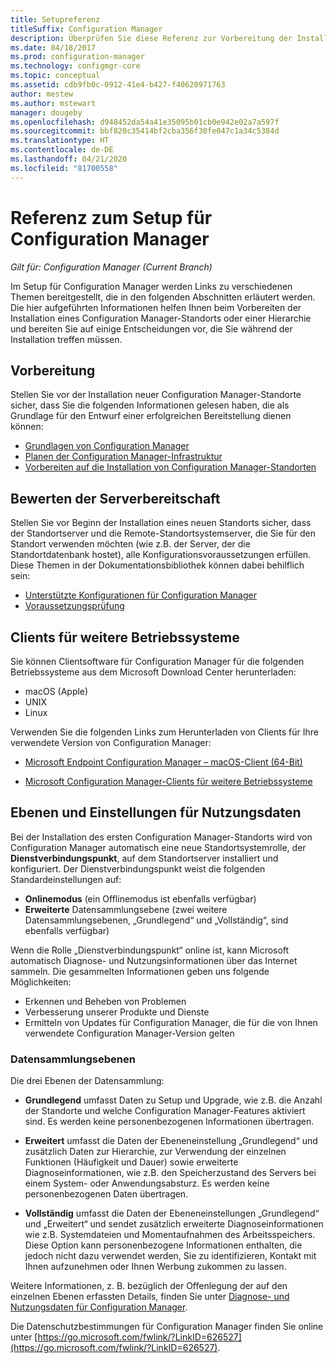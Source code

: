 ```yaml
---
title: Setupreferenz
titleSuffix: Configuration Manager
description: Überprüfen Sie diese Referenz zur Vorbereitung der Installation eines Configuration Manager-Standorts oder einer Configuration Manager-Hierarchie.
ms.date: 04/18/2017
ms.prod: configuration-manager
ms.technology: configmgr-core
ms.topic: conceptual
ms.assetid: cdb9fb0c-0912-41e4-b427-f40620971763
author: mestew
ms.author: mstewart
manager: dougeby
ms.openlocfilehash: d948452da54a41e35095b01cb0e942e02a7a597f
ms.sourcegitcommit: bbf820c35414bf2cba356f30fe047c1a34c5384d
ms.translationtype: HT
ms.contentlocale: de-DE
ms.lasthandoff: 04/21/2020
ms.locfileid: "81700558"
---
```

# <a name="reference-for-configuration-manager-setup"></a>Referenz zum Setup für Configuration Manager

*Gilt für: Configuration Manager (Current Branch)*

Im Setup für Configuration Manager werden Links zu verschiedenen Themen bereitgestellt, die in den folgenden Abschnitten erläutert werden. Die hier aufgeführten Informationen helfen Ihnen beim Vorbereiten der Installation eines Configuration Manager-Standorts oder einer Hierarchie und bereiten Sie auf einige Entscheidungen vor, die Sie während der Installation treffen müssen.  


##  <a name="before-you-begin"></a><a name="bkmk_start"></a> Vorbereitung  
Stellen Sie vor der Installation neuer Configuration Manager-Standorte sicher, dass Sie die folgenden Informationen gelesen haben, die als Grundlage für den Entwurf einer erfolgreichen Bereitstellung dienen können:  

-   [Grundlagen von Configuration Manager](../../../../core/understand/fundamentals.md)  
-   [Planen der Configuration Manager-Infrastruktur](../../../plan-design/network/configure-firewalls-ports-domains.md)  
-   [Vorbereiten auf die Installation von Configuration Manager-Standorten](prepare-to-install-sites.md)  

##  <a name="assess-server-readiness"></a><a name="bkmk_assess"></a> Bewerten der Serverbereitschaft  
Stellen Sie vor Beginn der Installation eines neuen Standorts sicher, dass der Standortserver und die Remote-Standortsystemserver, die Sie für den Standort verwenden möchten (wie z.B. der Server, der die Standortdatenbank hostet), alle Konfigurationsvoraussetzungen erfüllen. Diese Themen in der Dokumentationsbibliothek können dabei behilflich sein:  

-   [Unterstützte Konfigurationen für Configuration Manager](../../../../core/plan-design/configs/supported-configurations.md)  
-   [Voraussetzungsprüfung](prerequisite-checker.md)  

##  <a name="clients-for-additional-operating-systems"></a><a name="bkmk_Addclients"></a> Clients für weitere Betriebssysteme  
Sie können Clientsoftware für Configuration Manager für die folgenden Betriebssysteme aus dem Microsoft Download Center herunterladen:  

- macOS (Apple)
- UNIX
- Linux

Verwenden Sie die folgenden Links zum Herunterladen von Clients für Ihre verwendete Version von Configuration Manager:  

- [Microsoft Endpoint Configuration Manager – macOS-Client (64-Bit)](https://www.microsoft.com/download/details.aspx?id=100850)

- [Microsoft Configuration Manager-Clients für weitere Betriebssysteme](https://www.microsoft.com/download/details.aspx?id=47719)

##  <a name="usage-data-levels-and-settings"></a><a name="bkmk_usage"></a> Ebenen und Einstellungen für Nutzungsdaten  
Bei der Installation des ersten Configuration Manager-Standorts wird von Configuration Manager automatisch eine neue Standortsystemrolle, der **Dienstverbindungspunkt**, auf dem Standortserver installiert und konfiguriert. Der Dienstverbindungspunkt weist die folgenden Standardeinstellungen auf:  

-   **Onlinemodus** (ein Offlinemodus ist ebenfalls verfügbar)  
-   **Erweiterte** Datensammlungsebene (zwei weitere Datensammlungsebenen, „Grundlegend“ und „Vollständig“, sind ebenfalls verfügbar)  

Wenn die Rolle „Dienstverbindungspunkt“ online ist, kann Microsoft automatisch Diagnose- und Nutzungsinformationen über das Internet sammeln. Die gesammelten Informationen geben uns folgende Möglichkeiten:  

-   Erkennen und Beheben von Problemen  
-   Verbesserung unserer Produkte und Dienste  
-   Ermitteln von Updates für Configuration Manager, die für die von Ihnen verwendete Configuration Manager-Version gelten  

### <a name="levels-of-data-collection"></a>Datensammlungsebenen  
Die drei Ebenen der Datensammlung:

-   **Grundlegend** umfasst Daten zu Setup und Upgrade, wie z.B. die Anzahl der Standorte und welche Configuration Manager-Features aktiviert sind. Es werden keine personenbezogenen Informationen übertragen.  

-   **Erweitert** umfasst die Daten der Ebeneneinstellung „Grundlegend“ und zusätzlich Daten zur Hierarchie, zur Verwendung der einzelnen Funktionen (Häufigkeit und Dauer) sowie erweiterte Diagnoseinformationen, wie z.B. den Speicherzustand des Servers bei einem System- oder Anwendungsabsturz. Es werden keine personenbezogenen Daten übertragen.  

-   **Vollständig** umfasst die Daten der Ebeneneinstellungen „Grundlegend“ und „Erweitert“ und sendet zusätzlich erweiterte Diagnoseinformationen wie z.B. Systemdateien und Momentaufnahmen des Arbeitsspeichers. Diese Option kann personenbezogene Informationen enthalten, die jedoch nicht dazu verwendet werden, Sie zu identifizieren, Kontakt mit Ihnen aufzunehmen oder Ihnen Werbung zukommen zu lassen.  

Weitere Informationen, z. B. bezüglich der Offenlegung der auf den einzelnen Ebenen erfassten Details, finden Sie unter [Diagnose- und Nutzungsdaten für Configuration Manager](../../../../core/plan-design/diagnostics/diagnostics-and-usage-data.md).  

Die Datenschutzbestimmungen für Configuration Manager finden Sie online unter [https://go.microsoft.com/fwlink/?LinkID=626527](https://go.microsoft.com/fwlink/?LinkID=626527).
